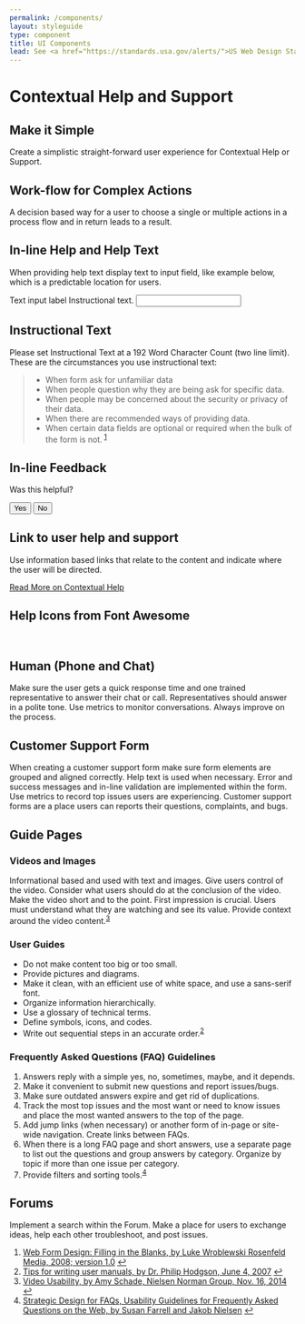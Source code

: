 ```yaml
---
permalink: /components/
layout: styleguide
type: component
title: UI Components
lead: See <a href="https://standards.usa.gov/alerts/">US Web Design Standards</a> for design description.
---
```

  
<h1>Contextual Help and Support</h1>

<h2>Make it Simple</h2>

<p>Create a simplistic straight-forward user experience for Contextual Help or Support.</p>

<h2>Work-flow for Complex Actions</h2>

<p>A decision based way for a user to choose a single or multiple actions in a process flow and in return leads to a result.</p>

<h2>In-line Help and Help Text</h2>

<p>When providing help text display text to input field, like example below, which is a predictable location for users. </p>

<div class="preview">
  <label for="input-type-text">Text input label</label>
  <span class="usa-form-hint">Instructional text.</span>
  <input id="input-type-text" name="input-type-text" type="text">
</div>

<h2>Instructional Text</h2>

<p>Please set Instructional Text at a 192 Word Character Count (two line limit). These are the circumstances you use instructional text:</p>

<blockquote>

  <ul>
    <li>When form ask for unfamiliar data</li>
    <li>When people question why they are being ask for specific data.</li>
    <li>When people may be concerned about the security or privacy of their data.</li>
    <li>When there are recommended ways of providing data.</li>
    <li>When certain data fields are optional or required when the bulk of the form is not.<sup id="fnref:WebFormDesign1">
    <a href="#fn:WebFormDesign1" class="footnote">1</a></sup></li>
  </ul> 

</blockquote>

<h2>In-line Feedback</h2>
<div class="preview">
  <p>Was this helpful?</p>
  <button class="usa-button-outline" type="button">Yes</button>
  <button class="usa-button-outline" type="button">No</button>
</div>

<h2>Link to user help and support</h2>

<p>Use information based links that relate to the content and indicate where the user will be directed.</p>

<div class="preview">
  <p><a href="#">Read More on Contextual Help</a></p>
</div>

<h2>Help Icons from Font Awesome</h2>
<div class="preview">
  <i class="fa fa-question-circle-o"></i>&nbsp;<i class="fa fa-info-circle"></i>&nbsp;<i class="fa fa-life-ring"></i>
</div>

<h2>Human (Phone and Chat)</h2>

<p>Make sure the user gets a quick response time and one trained representative to answer their chat or call. Representatives should answer in a polite tone. Use metrics to monitor conversations. Always improve on the process. </p>

<h2>Customer Support Form</h2>

<p>When creating a customer support form make sure form elements are grouped and aligned correctly. Help text is used when necessary. Error and success messages and in-line validation are implemented within the form. Use metrics to record top issues users are experiencing. Customer support forms are a place users can reports their questions, complaints, and bugs.</p>

<h2>Guide Pages</h2>

<h3>Videos and Images</h3>

<p>Informational based and used with text and images. Give users control of the video. Consider what users should do at the conclusion of the video. Make the video short and to the point. First impression is crucial. Users must understand what they are watching and see its value. Provide context around the video content.<sup id="fnref:VideoDesign2"><a href="#fn:VideoDesign2" class="footnote">3</a></sup></p>

<h3>User Guides</h3>

<ul>
  <li>Do not make content too big or too small.</li>
  <li>Provide pictures and diagrams.</li>
  <li>Make it clean, with an efficient use of white space, and use a sans-serif font.</li>
  <li>Organize information hierarchically.</li>
  <li>Use a glossary of technical terms.</li>
  <li>Define symbols, icons, and codes.</li>
  <li>Write out sequential steps in an accurate order.<sup id="fnref:GuideDesign2"><a href="#fn:GuideDesign2" class="footnote">2</a></sup></li>
</ul>

<h3>Frequently Asked Questions (FAQ) Guidelines</h3>
<ol>
  <li>Answers reply with a simple yes, no, sometimes, maybe, and it depends.</li>
  <li>Make it convenient to submit new questions and report issues/bugs.</li>
  <li>Make sure outdated answers expire and get rid of duplications.</li>
  <li>Track the most top issues and the most want or need to know issues and place the most wanted answers to the top of the page.</li>
  <li>Add jump links (when necessary) or another form of in-page or site-wide navigation. Create links between FAQs.</li>
  <li>When there is a long FAQ page and short answers, use a separate page to list out the questions and group answers by category. Organize by topic if more than one issue per category.</li>
  <li>Provide filters and sorting tools.<sup id="fnref:faqDesign3"><a href="#fn:faqDesign3" class="footnote">4</a></sup></li>
</ol>

<h2>Forums</h2>

<p>Implement a search within the Forum. Make a place for users to exchange ideas, help each other troubleshoot, and post issues.</p>

<div class="footnotes">
<ol>
  <li id="fn:WebFormDesign1">
    <a href="http://www.amazon.com/gp/product/B004VFUP2I/ref=dp-kindle-redirect?ie=UTF8&btkr=1">Web Form Design: Filling in the Blanks, by Luke Wroblewski Rosenfeld Media, 2008; version 1.0</a>
    <a href="#fnref:WebFormDesign1" class="reversefootnote">↩</a>
  </li>
  <li id="fn:GuideDesign2">
    <a href="http://www.userfocus.co.uk/articles/usermanuals.html">Tips for writing user manuals, by Dr. Philip Hodgson, June 4, 2007</a>
    <a href="#fnref:GuideDesign2" class="reversefootnote">↩</a>
  </li>
  <li id="fn:VideoDesign2">
    <a href="https://www.nngroup.com/articles/video-usability/">Video Usability, by Amy Schade, Nielsen Norman Group, Nov. 16, 2014</a>
    <a href="#fnref:VideoDesign2" class="reversefootnote">↩</a>
  </li>
  <li id="fn:faqDesign3">
    <a href="https://www.nngroup.com/reports/strategic-design-faqs/">Strategic Design for FAQs, Usability Guidelines for Frequently Asked Questions on the Web, by Susan Farrell and Jakob Nielsen</a>
    <a href="#fnref:faqDesign3" class="reversefootnote">↩</a>
  </li>
</ol>
</div>
